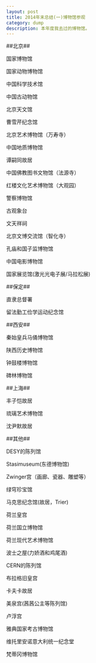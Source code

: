 ```yaml
---
layout: post
title: 2014年末总结(一)博物馆参观
category: dump
description: 本年度我去过的博物馆。
---
```

##北京##

国家博物馆

国家动物博物馆

中国科学技术馆

中国古动物馆

北京天文馆

曹雪芹纪念馆

北京艺术博物馆（万寿寺）

中国地质博物馆

谭嗣同故居

中国佛教图书文物馆（法源寺）

红楼文化艺术博物馆（大观园）

警察博物馆

古观象台

文天祥祠

北京文博交流馆（智化寺）

孔庙和国子监博物馆

中国电影博物馆

国家展览馆(激光光电子展/马拉松展)

##保定##

直隶总督署

留法勤工俭学运动纪念馆

##西安##

秦始皇兵马俑博物馆

陕西历史博物馆

钟鼓楼博物馆

碑林博物馆

##上海##

丰子恺故居

琉璃艺术博物馆

沈尹默故居

##其他##


DESY的陈列馆

Stasimuseum(东德博物馆)

Zwinger宫（画廊、瓷器、雕塑等）

绿穹珍宝馆

马克思纪念馆(故居，Trier)

荷兰皇宫

荷兰国立博物馆

荷兰现代艺术博物馆

波士之屋(力娇酒和鸡尾酒)

CERN的陈列馆

布拉格旧皇宫

卡夫卡故居

美泉宫(茜茜公主等陈列馆)

卢浮宫

雅典国家考古博物馆

维托里安诺意大利统一纪念堂

梵蒂冈博物馆

